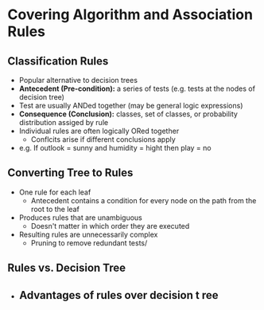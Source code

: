 # Covering Algorithm and Association Rules

## Classification Rules
  - Popular alternative to decision trees
  - **Antecedent (Pre-condition):** a series of tests (e.g. tests at the nodes of decision tree)
  - Test are usually ANDed together (may be general logic expressions)
  - **Consequence (Conclusion):** classes, set of classes, or probability distribution assiged by rule
  - Individual rules are often logically ORed together
    - Conflcits arise if different conclusions apply
  - e.g. If outlook = sunny and humidity = hight then play = no
  
## Converting Tree to Rules

  - One rule for each leaf
    - Antecedent contains a condition for every node on the path from the root to the leaf
  - Produces rules that are unambiguous
    - Doesn't matter in which order they are executed
  - Resulting rules are unnecessarily complex
    - Pruning to remove redundant tests/
    
## Rules vs. Decision Tree
 
  - Advantages of rules over decision t ree
    - 
